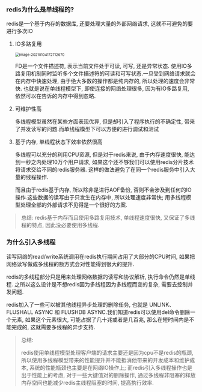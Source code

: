 ### redis为什么是单线程的?

redis是一个基于内存的数据库, 还要处理大量的外部网络请求, 这就不可避免的要进行多次IO

1. IO多路复用

   <img src="E:\learningNotes\Redis\image-20210104172712670.png" alt="image-20210104172712670" style="zoom: 67%;" />

   FD是一个文件描述符, 表示当前文件处于可读, 可写, 还是异常状态. 使用IO多路复用机制同时监听多个文件描述符的可读和可写状态.一旦受到网络请求就会在内存中快速处理, 由于绝大多数的操作都是纯内存的, 所以处理的速度会非常快. 也就是说在单线程模型下, 即使连接的网络处理很多, 因为有IO多路复用, 依然可以在告诉的内存中得到忽略.

2. 可维护性高

   多线程模型虽然在某些方面表现优异, 但是却引入了程序执行的不确定性, 带来了并发读写的问题.而单线程模型下可以方便的进行调试和测试

3. 基于内存, 单线程状态下效率依然很高

   多线程可以充分的利用CPU资源, 但是对于redis来说, 由于内存速度很快, 能达到一秒之内处理10万个用户请求, 如果这个还不够我们可以使用redis分片技术将请求交给不同的redis服务器. 这样的做法避免了在同一个redis服务中引入大量的线程操作.

   而且由于redis基于内存, 所以除非是进行AOF备份, 否则不会涉及到任何的IO操作.这些数据的读写由于只发生在内存中, 所以处理速度非常快; 用多线程模型处理全部的外部请求不见得是一个很好的方案.



> 总结: redis基于内存而且使用多路复用技术, 单线程速度很快, 又保证了多线程的特点, 因此没必要使用多线程.



### 为什么引入多线程

读写网络的read/write系统调用在redis执行期间占用了大部分的CPU时间, 如果把网络读写做成多线程的额方式会对性能得到很大的提升.

redis的多线程部分只是用来处理网络数据的读写和协议解析, 执行命令仍然是单线程. 之所以这么设计是不想redis因为多线程因为多线程而变的复杂, 需要去控制并发问题.

redis加入了一些可以被其他线程异步处理的删除任务, 也就是 UNLINK、FLUSHALL ASYNC 和 FLUSHDB ASYNC.我们知道redis可以使用del命令删除一个元素, 如果这个元素很大, 可能占据了几十兆或者是几百兆, 那么在短时间内是不能完成的, 这就需要多线程的异步支持.

> 总结:
>
> redis使用单线程模型处理客户端的请求主要还是因为cpu不是redis的瓶颈, 所以使用多线程模型带来的性能提升并不能抵消他带来的开发成本和维护成本, 系统的性能瓶颈也主要是在网络IO操作上; 而redis引入多线程操作也是出于性能上的考虑, 对于一些大键值对的删除操作, 通过多线程非阻塞的释放内存空间也能减少redis主线程阻塞的时间, 提高执行效率.